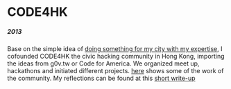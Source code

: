 # CODE4HK
##### 2013

Base on the simple idea of [doing something for my city with my expertise](http://blog.code4.hk/hackathon/2013/12/01/code-for-hk), I cofounded CODE4HK the civic hacking community in Hong Kong, importing the ideas from g0v.tw or Code for America. We organized meet up, hackathons and initiated different projects. [here](http://blog.code4.hk/) shows some of the work of the community. My reflections can be found at this [short write-up](https://www.facebook.com/groups/code4hk/permalink/1148053448595853/)

